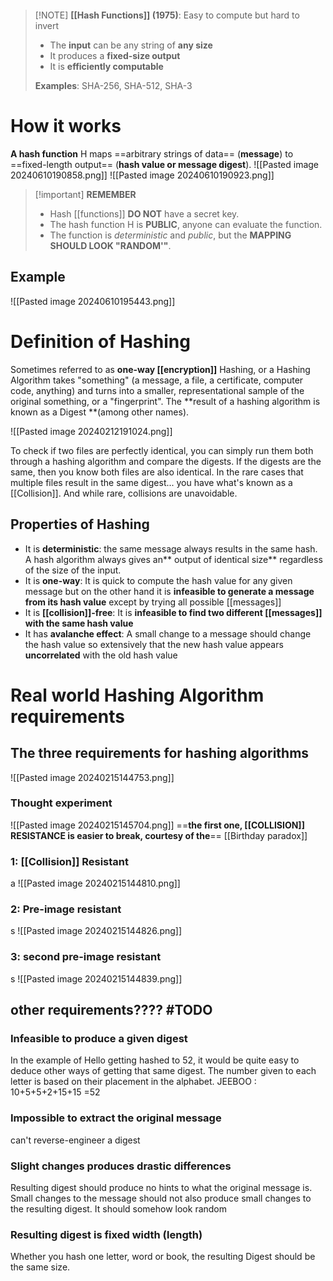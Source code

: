 ```table-of-contents
```


> [!NOTE] **[[Hash Functions]] (1975)**: Easy to compute but hard to invert
> - The **input** can be any string of **any size** 
> - It produces a **fixed-size output** 
> - It is **efficiently computable**
> 
> **Examples**: SHA-256, SHA-512, SHA-3

# How it works
**A hash function** H maps ==arbitrary strings of data== (**message**) to ==fixed-length output== (**hash value or message digest**). 
![[Pasted image 20240610190858.png]]
![[Pasted image 20240610190923.png]]

> [!important] **REMEMBER**
> - Hash [[functions]] **DO NOT** have a secret key.
> - The hash function H is **PUBLIC**, anyone can evaluate the function.
> - The function is *deterministic* and *public*, but the **MAPPING SHOULD LOOK "RANDOM'"**.
## Example
![[Pasted image 20240610195443.png]]
# Definition of Hashing
Sometimes referred to as **one-way [[encryption]]**
Hashing, or a Hashing Algorithm takes "something" (a message, a file, a certificate, computer code, anything) and turns into a smaller, representational sample of the original something, or a "fingerprint". The **result of a hashing algorithm is known as a Digest **(among other names).

![[Pasted image 20240212191024.png]]


To check if two files are perfectly identical, you can simply run them both through a hashing algorithm and compare the digests. If the digests are the same, then you know both files are also identical. In the rare cases that multiple files result in the same digest... you have what's known as a [[Collision]]. And while rare, collisions are unavoidable.

## Properties of Hashing
- It is **deterministic**: the same message always results in the same hash. A hash algorithm always gives an** output of identical size** regardless of the size of the input.
- It is **one-way**: It is quick to compute the hash value for any given message but on the other hand it is **infeasible to generate a message from its hash value** except by trying all possible [[messages]]
- It is **[[collision]]-free**: It is **infeasible to find two different [[messages]] with the same hash value**
- It has **avalanche effect**: A small change to a message should change the hash value so extensively that the new hash value appears **uncorrelated** with the old hash value
# Real world Hashing Algorithm requirements
## The three requirements for hashing algorithms
![[Pasted image 20240215144753.png]]

### Thought experiment
![[Pasted image 20240215145704.png]]
==**the first one, [[COLLISION]] RESISTANCE is easier to break, courtesy of the**== [[Birthday paradox]]
### 1: [[Collision]] Resistant
a
![[Pasted image 20240215144810.png]]

### 2: Pre-image resistant
s
![[Pasted image 20240215144826.png]]

### 3: second pre-image resistant
s 
![[Pasted image 20240215144839.png]]

## other requirements???? #TODO 
### Infeasible to produce a given digest
In the example of Hello getting hashed to 52, it would be quite easy to deduce other ways of getting that same digest. The number given to each letter is based on their placement in the alphabet. 
JEEBOO : 10+5+5+2+15+15 =52
### Impossible to extract the original message
can't reverse-engineer a digest
### Slight changes produces drastic differences
Resulting digest should produce no hints to what the original message is. Small changes to the message should not also produce small changes to the resulting digest. It should somehow look random
### Resulting digest is fixed width (length)
Whether you hash one letter, word or book, the resulting Digest should be the same size.
